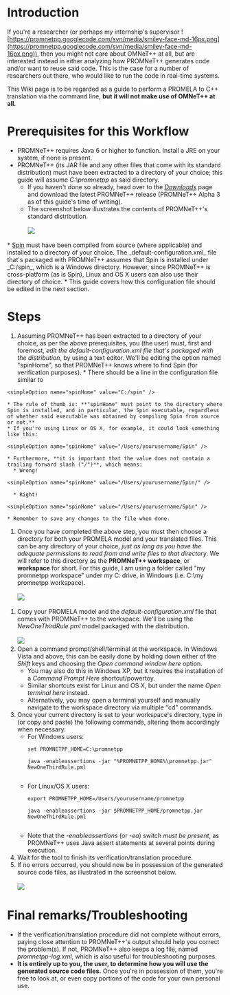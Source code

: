 # Introduction #

If you're a researcher (or perhaps my internship's supervisor ![https://promnetpp.googlecode.com/svn/media/smiley-face-md-16px.png](https://promnetpp.googlecode.com/svn/media/smiley-face-md-16px.png)), then you might not care about OMNeT++ at all, but are interested instead in either analyzing how PROMNeT++ generates code and/or want to reuse said code. This is the case for a number of researchers out there, who would like to run the code in real-time systems.

This Wiki page is to be regarded as a guide to perform a PROMELA to C++ translation via the command line, **but it will not make use of OMNeT++ at all.**

# Prerequisites for this Workflow #

  * PROMNeT++ requires Java 6 or higher to function. Install a JRE on your system, if none is present.
  * PROMNeT++ (its JAR file and any other files that come with its standard distribution) must have been extracted to a directory of your choice; this guide will assume _C:\promnetpp_ as said directory.
    * If you haven't done so already, head over to the <a href='https://code.google.com/p/promnetpp/downloads/list'><i>Downloads</i></a> page and download the latest PROMNeT++ release (PROMNeT++ Alpha 3 as of this guide's time of writing).
    * The screenshot below illustrates the contents of PROMNeT++'s standard distribution.<br><br><img src='https://promnetpp.googlecode.com/svn/media/Distribution1.png' />
</li></ul>  * <a href='http://spinroot.com/'>Spin</a> must have been compiled from source (where applicable) and installed to a directory of your choice. The _default-configuration.xml_ file that's packaged with PROMNeT++ assumes that Spin is installed under _C:/spin_, which is a Windows directory. However, since PROMNeT++ is cross-platform (as is Spin), Linux and OS X users can also use their directory of choice.
    * This guide covers how this configuration file should be edited in the next section.

# Steps #

  1. Assuming PROMNeT++ has been extracted to a directory of your choice, as per the above prerequisites, you (the user) must, first and foremost, _edit the default-configuration.xml file that's packaged with the distribution_, by using a text editor. We'll be editing the option named "spinHome", so that PROMNeT++ knows where to find Spin (for verification purposes).
    * There should be a line in the configuration file similar to
```
<simpleOption name="spinHome" value="C:/spin" />
```
    * The rule of thumb is: **"spinHome" must point to the directory where Spin is installed, and in particular, the Spin executable, regardless of whether said executable was obtained by compiling Spin from source or not.**
    * If you're using Linux or OS X, for example, it could look something like this:
```
<simpleOption name="spinHome" value="/Users/yourusername/Spin" />
```
    * Furthermore, **it is important that the value does not contain a trailing forward slash ("/")**, which means:
      * Wrong!
```
<simpleOption name="spinHome" value="/Users/yourusername/Spin/" />
```
      * Right!
```
<simpleOption name="spinHome" value="/Users/yourusername/Spin" />
```
    * Remember to save any changes to the file when done.
  1. Once you have completed the above step, you must then choose a directory for both your PROMELA model and your translated files. This can be any directory of your choice, _just as long as you have the adequate permissions to read from and write files to that directory_. We will refer to this directory as the **PROMNeT++ workspace**, or **workspace** for short. For this guide, I am using a folder called "my promnetpp workspace" under my C: drive, in Windows (i.e. C:\my promnetpp workspace).<br><br><img src='https://promnetpp.googlecode.com/svn/media/MyPromnetppWorkspaceEmpty.png' />
<ol><li>Copy your PROMELA model and the <i>default-configuration.xml</i> file that comes with PROMNeT++ to the workspace. We'll be using the <i>NewOneThirdRule.pml</i> model packaged with the distribution.<br><br><img src='https://promnetpp.googlecode.com/svn/media/MyPromnetppWorkspace.png' />
</li><li>Open a command prompt/shell/terminal at the workspace. In Windows Vista and above, this can be easily done by holding down either of the <i>Shift</i> keys and choosing the <i>Open command window here</i> option.<br>
<ul><li>You may also do this in Windows XP, but it requires the installation of a <i>Command Prompt Here</i> shortcut/powertoy.<br>
</li><li>Similar shortcuts exist for Linux and OS X, but under the name <i>Open terminal here</i> instead.<br>
</li><li>Alternatively, you may open a terminal yourself and manually navigate to the workspace directory via multiple "cd" commands.<br>
</li></ul></li><li>Once your current directory is set to your workspace's directory, type in (or copy and paste) the following commands, altering them accordingly when necessary:<br>
<ul><li>For Windows users:<br>
<pre><code>set PROMNETPP_HOME=C:\promnetpp<br>
java -enableassertions -jar "%PROMNETPP_HOME%\promnetpp.jar" NewOneThirdRule.pml<br>
</code></pre>
</li><li>For Linux/OS X users:<br>
<pre><code>export PROMNETPP_HOME=/Users/yourusername/promnetpp<br>
java -enableassertions -jar $PROMNETPP_HOME/promnetpp.jar NewOneThirdRule.pml<br>
</code></pre>
</li><li>Note that the <i>-enableassertions</i> (or <i>-ea</i>) switch <i>must be present</i>, as PROMNeT++ uses Java assert statements at several points during execution.<br>
</li></ul></li><li>Wait for the tool to finish its verification/translation procedure.<br>
</li><li>If no errors occurred, you should now be in possession of the generated source code files, as illustrated in the screenshot below.<br><br><img src='https://promnetpp.googlecode.com/svn/media/MyPromnetppWorkspaceFull.png' /></li></ol>

<h1>Final remarks/Troubleshooting</h1>

<ul><li>If the verification/translation procedure did not complete without errors, paying close attention to PROMNeT++'s output should help you correct the problem(s). If not, PROMNeT++ also keeps a log file, named <i>promnetpp-log.xml</i>, which is also useful for troubleshooting purposes.<br>
</li><li><b>It is entirely up to you, the user, to determine how you will use the generated source code files.</b> Once you're in possession of them, you're free to look at, or even copy portions of the code for your own personal use.